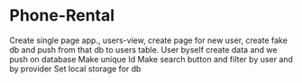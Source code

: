 # Phone-Rental
Create single page app., users-view, create page for new user, create fake db and push from that db to users table.
User byself create data and we push on database
Make unique Id
Make search button and filter by user and by provider
Set local storage for db
